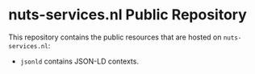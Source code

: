 # nuts-services.nl Public Repository
This repository contains the public resources that are hosted on `nuts-services.nl`:

- `jsonld` contains JSON-LD contexts.
